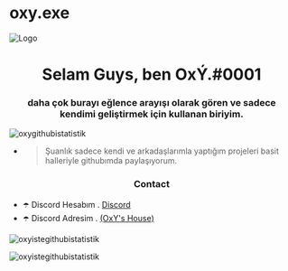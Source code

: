# oxy.exe
![Logo](https://cdn.discordapp.com/attachments/843580830697259018/848554351566913536/tumblr_phz2ph4Hvn1qkz08qo1_540.gif) 
<h1 align="center">Selam Guys, ben OxÝ.#0001</h1>
<h3 align="center">daha çok burayı eğlence arayışı olarak gören ve sadece kendimi geliştirmek için kullanan biriyim.</h3>

<p align="left"> <img src="https://komarev.com/ghpvc/?username=oxyiste-js&label=Profile%20views&color=0e75b6&style=flat" alt="oxygithubistatistik" /> </p>

- > Şuanlık sadece kendi ve arkadaşlarımla yaptığım projeleri basit halleriyle githubımda paylaşıyorum. 

<h3 align="center">Contact</h3>

- ☂️ Discord Hesabım . [Discord](https://discord.com/users/760162970793410580)
- ☂️ Discord Adresim . [(OxY's House)](https://discord.gg/mj7QGPpUkj)



<p><img align="center" src="https://github-readme-stats.vercel.app/api?username=oxyiste&show_icons=true&theme=radical" alt="oxyistegithubistatistik" /></p>

<p><img align="center" src="https://github-readme-streak-stats.herokuapp.com/?user=oxyiste&theme=radical" alt="oxyistegithubistatistik" /></p>

